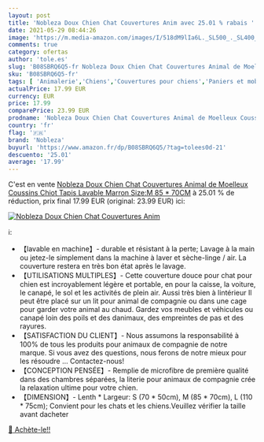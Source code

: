 ```yaml
---
layout: post
title: 'Nobleza Doux Chien Chat Couvertures Anim avec 25.01 % rabais '
date: 2021-05-29 08:44:26
image: 'https://m.media-amazon.com/images/I/518dM9lIa6L._SL500_._SL400_.jpg'
comments: true
category: ofertas
author: 'tole.es'
slug: 'B08SBRQ6Q5-fr Nobleza Doux Chien Chat Couvertures Animal de Moelleux...'
sku: 'B08SBRQ6Q5-fr'
tags: [ 'Animalerie','Chiens','Couvertures pour chiens','Paniers et mobilier pour chiens','nobleza', ]
actualPrice: 17.99 EUR
currency: EUR
price: 17.99
comparePrice: 23.99 EUR
prodname: 'Nobleza Doux Chien Chat Couvertures Animal de Moelleux Coussins Chiot Tapis Lavable Marron Size:M 85 * 70CM'
country: 'fr'
flag: '🇫🇷'
brand: 'Nobleza'
buyurl: 'https://www.amazon.fr/dp/B08SBRQ6Q5/?tag=tolees0d-21'
descuento: '25.01'
average: '17.99'
---
```


C'est en vente [Nobleza Doux Chien Chat Couvertures Animal de Moelleux Coussins Chiot Tapis Lavable Marron Size:M 85 * 70CM](https://www.amazon.fr/dp/B08SBRQ6Q5/?tag=tolees0d-21)  à  25.01 % de réduction, prix final  17.99 EUR (original: 23.99 EUR) ici:

[![Nobleza Doux Chien Chat Couvertures Anim](https://m.media-amazon.com/images/I/518dM9lIa6L._SL500_._SL400_.jpg)](https://www.amazon.fr/dp/B08SBRQ6Q5/?tag=tolees0d-21)

ℹ️:

- 【lavable en machine】- durable et résistant à la perte; Lavage à la main ou jetez-le simplement dans la machine à laver et sèche-linge / air. La couverture restera en très bon état après le lavage.
- 【UTILISATIONS MULTIPLES】- Cette couverture douce pour chat pour chien est incroyablement légère et portable, en pour la caisse, la voiture, le canapé, le sol et les activités de plein air. Aussi très bien à lintérieur Il peut être placé sur un lit pour animal de compagnie ou dans une cage pour garder votre animal au chaud. Gardez vos meubles et véhicules ou canapé loin des poils et des danimaux, des empreintes de pas et des rayures.
- 【SATISFACTION DU CLIENT】- Nous assumons la responsabilité à 100% de tous les produits pour animaux de compagnie de notre marque. Si vous avez des questions, nous ferons de notre mieux pour les résoudre ... Contactez-nous!
- 【CONCEPTION PENSÉE】- Remplie de microfibre de première qualité dans des chambres séparées, la literie pour animaux de compagnie crée la relaxation ultime pour votre chien.
- 【DIMENSION】- Lenth * Largeur: S (70 * 50cm), M (85 * 70cm), L (110 * 75cm); Convient pour les chats et les chiens.Veuillez vérifier la taille avant dacheter

[🛒 Achète-le!!](https://www.amazon.fr/dp/B08SBRQ6Q5/?tag=tolees0d-21)

